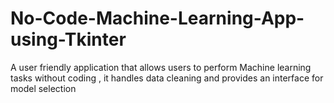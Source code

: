 # No-Code-Machine-Learning-App-using-Tkinter
A user friendly application that allows users to perform Machine learning tasks without coding , it handles data cleaning and provides an interface for model selection
